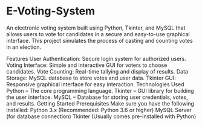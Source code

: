 # E-Voting-System
An electronic voting system built using Python, Tkinter, and MySQL that allows users to vote for candidates in a secure and easy-to-use graphical interface. This project simulates the process of casting and counting votes in an election.

Features
User Authentication: Secure login system for authorized users.
Voting Interface: Simple and interactive GUI for voters to choose candidates.
Vote Counting: Real-time tallying and display of results.
Data Storage: MySQL database to store votes and user data.
Tkinter GUI: Responsive graphical interface for easy interaction.
Technologies Used
Python – The core programming language.
Tkinter – GUI library for building the user interface.
MySQL – Database for storing user credentials, votes, and results.
Getting Started
Prerequisites
Make sure you have the following installed:
Python 3.x (Recommended: Python 3.6 or higher)
MySQL Server (for database connection)
Tkinter (Usually comes pre-installed with Python)

